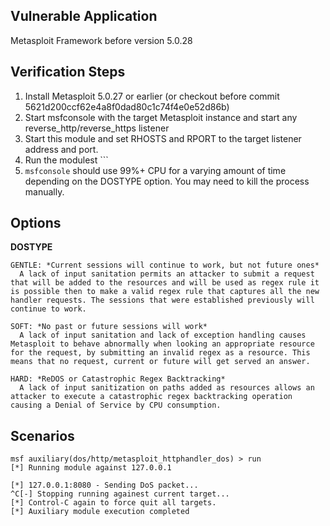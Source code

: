 ## Vulnerable Application

 Metasploit Framework before version 5.0.28

## Verification Steps

  1. Install Metasploit 5.0.27 or earlier (or checkout before commit 5621d200ccf62e4a8f0dad80c1c74f4e0e52d86b)
  2. Start msfconsole with the target Metasploit instance and start any reverse_http/reverse_https listener
  3. Start this module and set RHOSTS and RPORT to the target listener address and port.
  4. Run the modulest <rhost>```
  7. `msfconsole` should use 99%+ CPU for a varying amount of time depending on the DOSTYPE option. You may need to kill the process manually.

## Options

 **DOSTYPE**

	GENTLE: *Current sessions will continue to work, but not future ones*
	  A lack of input sanitation permits an attacker to submit a request that will be added to the resources and will be used as regex rule it is possible then to make a valid regex rule that captures all the new handler requests. The sessions that were established previously will continue to work.

	SOFT: *No past or future sessions will work*
      A lack of input sanitation and lack of exception handling causes Metasploit to behave abnormally when looking an appropriate resource for the request, by submitting an invalid regex as a resource. This means that no request, current or future will get served an answer.

	HARD: *ReDOS or Catastrophic Regex Backtracking*
	  A lack of input sanitization on paths added as resources allows an attacker to execute a catastrophic regex backtracking operation causing a Denial of Service by CPU consumption.

## Scenarios

```
msf auxiliary(dos/http/metasploit_httphandler_dos) > run
[*] Running module against 127.0.0.1

[*] 127.0.0.1:8080 - Sending DoS packet...
^C[-] Stopping running againest current target...
[*] Control-C again to force quit all targets.
[*] Auxiliary module execution completed
```
